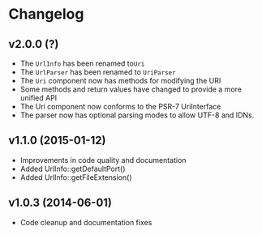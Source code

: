 # Changelog #

## v2.0.0 (?) ##

  * The `UrlInfo` has been renamed to`Uri`
  * The `UrlParser` has been renamed to `UriParser`
  * The `Uri` component now has methods for modifying the URI
  * Some methods and return values have changed to provide a more unified API
  * The Uri component now conforms to the PSR-7 UriInterface
  * The parser now has optional parsing modes to allow UTF-8 and IDNs.

## v1.1.0 (2015-01-12) ##

  * Improvements in code quality and documentation
  * Added UrlInfo::getDefaultPort()
  * Added UrlInfo::getFileExtension()

## v1.0.3 (2014-06-01) ##

  * Code cleanup and documentation fixes
